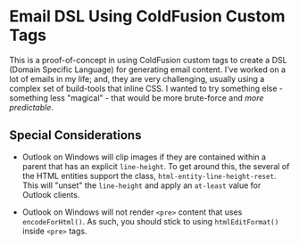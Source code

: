 
# Email DSL Using ColdFusion Custom Tags

This is a proof-of-concept in using ColdFusion custom tags to create a DSL (Domain Specific Language) for generating email content. I've worked on a lot of emails in my life; and, they are very challenging, usually using a complex set of build-tools that inline CSS. I wanted to try something else - something less "magical" - that would be more brute-force and _more predictable_.

## Special Considerations

* Outlook on Windows will clip images if they are contained within a parent that has an explicit `line-height`. To get around this, the several of the HTML entities support the class, `html-entity-line-height-reset`. This will "unset" the `line-height` and apply an `at-least` value for Outlook clients.

* Outlook on Windows will not render `<pre>` content that uses `encodeForHtml()`. As such, you should stick to using `htmlEditFormat()` inside `<pre>` tags.
